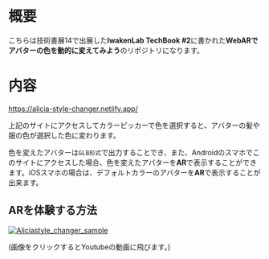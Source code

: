 # 概要
こちらは技術書展14で出展した**IwakenLab TechBook #2**に書かれた**WebARでアバターの色を動的に変えてみよう**のリポジトリになります。
# 内容
https://alicia-style-changer.netlify.app/


上記のサイトにアクセスしてカラーピッカーで色を選択すると、アバターの髪や服の色が選択した色に変わります。

色を変えたアバターは`GLB形式`で出力することでき、また、Androidのスマホでこのサイトにアクセスした場合、色を変えたアバターを**AR**で表示することができます。iOSスマホの場合は、デフォルトカラーのアバターを**AR**で表示することが出来ます。

## ARを体験する方法
[![Aliciastyle_changer_sample](https://user-images.githubusercontent.com/69253001/228293564-10195b2c-48c8-4f4d-b84e-98653628c094.png)](https://youtu.be/2XJsHNUGhLI)

(画像をクリックするとYoutubeの動画に飛びます。)
